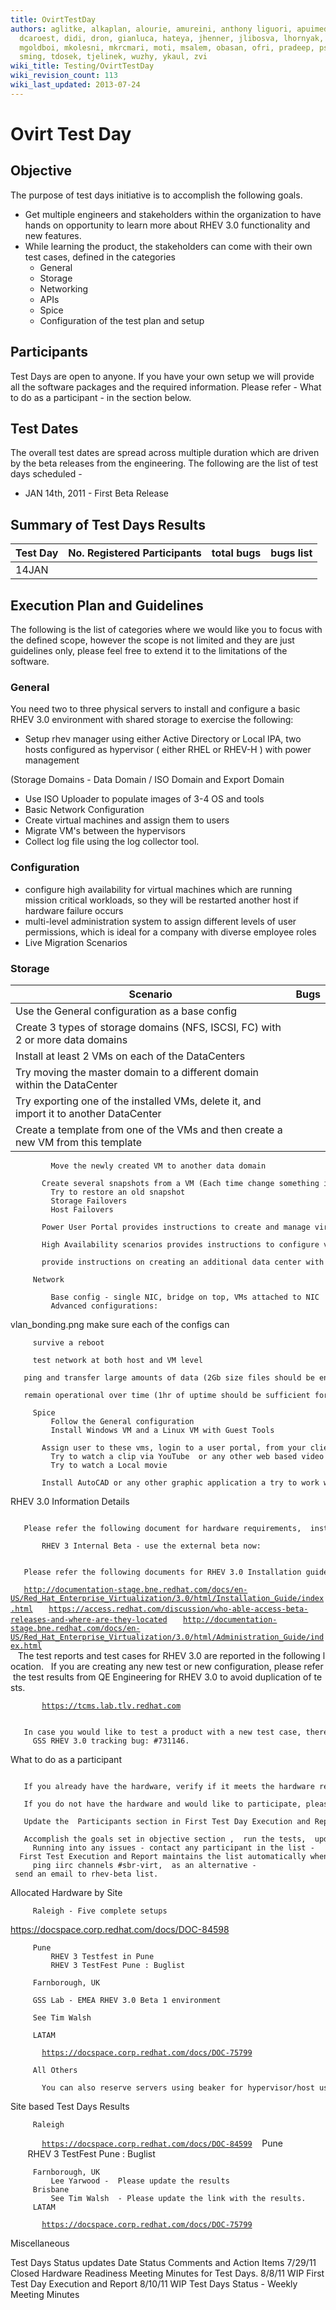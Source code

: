 ```yaml
---
title: OvirtTestDay
authors: aglitke, alkaplan, alourie, amureini, anthony liguori, apuimedo, atal, danken,
  dcaroest, didi, dron, gianluca, hateya, jhenner, jlibosva, lhornyak, lvernia, mburns,
  mgoldboi, mkolesni, mkrcmari, moti, msalem, obasan, ofri, pradeep, pstehlik, rvaknin,
  sming, tdosek, tjelinek, wuzhy, ykaul, zvi
wiki_title: Testing/OvirtTestDay
wiki_revision_count: 113
wiki_last_updated: 2013-07-24
---
```


# Ovirt Test Day

## Objective

The purpose of test days initiative is to accomplish the following goals.

*   Get multiple engineers and stakeholders within the organization to have hands on opportunity to learn more about RHEV 3.0 functionality and new features.
*   While learning the product, the stakeholders can come with their own test cases, defined in the categories
    -   General
    -   Storage
    -   Networking
    -   APIs
    -   Spice
    -   Configuration of the test plan and setup

## Participants

Test Days are open to anyone. If you have your own setup we will provide all the software packages and the required information. Please refer - What to do as a participant - in the section below.

## Test Dates

The overall test dates are spread across multiple duration which are driven by the beta releases from the engineering. The following are the list of test days scheduled -

*   JAN 14th, 2011 - First Beta Release

## Summary of Test Days Results

| Test Day | No. Registered Participants | total bugs | bugs list |
|----------|-----------------------------|------------|-----------|
| 14JAN    |                             |            |           |

## Execution Plan and Guidelines

The following is the list of categories where we would like you to focus with the defined scope, however the scope is not limited and they are just guidelines only, please feel free to extend it to the limitations of the software.

### General

You need two to three physical servers to install and configure a basic RHEV 3.0 environment with shared storage to exercise the following:

*   Setup rhev manager using either Active Directory or Local IPA, two hosts configured as hypervisor ( either RHEL or RHEV-H ) with power management

(Storage Domains - Data Domain / ISO Domain and Export Domain

*   Use ISO Uploader to populate images of 3-4 OS and tools
*   Basic Network Configuration
*   Create virtual machines and assign them to users
*   Migrate VM's between the hypervisors
*   Collect log file using the log collector tool.

### Configuration

*   configure high availability for virtual machines which are running mission critical workloads, so they will be restarted another host if hardware failure occurs
*   multi-level administration system to assign different levels of user permissions, which is ideal for a company with diverse employee roles
*   Live Migration Scenarios

### Storage

| Scenario                                                                               | Bugs |
|----------------------------------------------------------------------------------------|------|
| Use the General configuration as a base config                                         |      |
| Create 3 types of storage domains (NFS, ISCSI, FC) with 2 or more data domains         |      |
| Install at least 2 VMs on each of the DataCenters                                      |      |
| Try moving the master domain to a different domain within the DataCenter               |      |
| Try exporting one of the installed VMs, delete it, and import it to another DataCenter |      |
| Create a template from one of the VMs and then create a new VM from this template      |      |

             Move the newly created VM to another data domain
             Create several snapshots from a VM (Each time change something in the guest)
             Try to restore an old snapshot
             Storage Failovers
             Host Failovers
             Power User Portal provides instructions to create and manage virtual machines from the power user portal
             High Availability scenarios provides instructions to configure virtual machine and host high availability
             provide instructions on creating an additional data center with Red Hat Enterprise Linux hosts.

         Network 

             Base config - single NIC, bridge on top, VMs attached to NIC
             Advanced configurations:

vlan_bonding.png make sure each of the configs can

         survive a reboot

         test network at both host and VM level
         ping and transfer large amounts of data (2Gb size files should be enough)
         remain operational over time (1hr of uptime should be sufficient for the basic testing)

         Spice
             Follow the General configuration
             Install Windows VM and a Linux VM with Guest Tools
             Assign user to these vms, login to a user portal, from your client machine,  and connect to it using the Spice protocol
             Try to watch a clip via YouTube  or any other web based video
             Try to watch a Local movie
             Install AutoCAD or any other graphic application a try to work with it.

RHEV 3.0 Information Details

         Please refer the following document for hardware requirements,  installation procedure, software download location 

           RHEV 3 Internal Beta - use the external beta now:

         Please refer the following documents for RHEV 3.0 Installation guide, bits location, admin guide
`   `[`http://documentation-stage.bne.redhat.com/docs/en-US/Red_Hat_Enterprise_Virtualization/3.0/html/Installation_Guide/index.html`](http://documentation-stage.bne.redhat.com/docs/en-US/Red_Hat_Enterprise_Virtualization/3.0/html/Installation_Guide/index.html)
`   `[`https://access.redhat.com/discussion/who-able-access-beta-releases-and-where-are-they-located`](https://access.redhat.com/discussion/who-able-access-beta-releases-and-where-are-they-located)
`   `[`http://documentation-stage.bne.redhat.com/docs/en-US/Red_Hat_Enterprise_Virtualization/3.0/html/Administration_Guide/index.html`](http://documentation-stage.bne.redhat.com/docs/en-US/Red_Hat_Enterprise_Virtualization/3.0/html/Administration_Guide/index.html)
         The test reports and test cases for RHEV 3.0 are reported in the following location.   If you are creating any new test or new configuration, please refer the test results from QE Engineering for RHEV 3.0 to avoid duplication of tests. 

`       `[`https://tcms.lab.tlv.redhat.com`](https://tcms.lab.tlv.redhat.com)

         In case you would like to test a product with a new test case, there is a template to be used for creating test cases. Please copy this template for the test case, and update the link in this document to point to the results table below.  It is not necessary that the person who is writing the test case will also be the person executing the test case,  please  make sure the instructions are  explicit enough that anyone who may want to participate in the test day  can follow them, and execute it.
         GSS RHEV 3.0 tracking bug: #731146.

What to do as a participant

         If you already have the hardware, verify if it meets the hardware requirement, refer information detail section below
         If you do not have the hardware and would like to participate, please select the hardware available ( refer allocated hardware section below )
         Update the  Participants section in First Test Day Execution and Report document.  If you are using the lab resources, please update the IP addresses and duration to avoid overallocation.
         Accomplish the goals set in objective section ,  run the tests,  update the test matrix.
         Running into any issues - contact any participant in the list -  First Test Execution and Report maintains the list automatically when you sign up
         ping iirc channels #sbr-virt,  as an alternative - send an email to rhev-beta list.

Allocated Hardware by Site

         Raleigh - Five complete setups

<https://docspace.corp.redhat.com/docs/DOC-84598>

         Pune
             RHEV 3 Testfest in Pune
             RHEV 3 TestFest Pune : Buglist

         Farnborough, UK

         GSS Lab - EMEA RHEV 3.0 Beta 1 environment

         See Tim Walsh

         LATAM
`       `[`https://docspace.corp.redhat.com/docs/DOC-75799`](https://docspace.corp.redhat.com/docs/DOC-75799)

         All Others
             You can also reserve servers using beaker for hypervisor/host usage GSSLAB: Searching Beaker

Site based Test Days Results

         Raleigh
`       `[`https://docspace.corp.redhat.com/docs/DOC-84599`](https://docspace.corp.redhat.com/docs/DOC-84599)
         Pune
             RHEV 3 TestFest Pune : Buglist

         Farnborough, UK
             Lee Yarwood -  Please update the results
         Brisbane
             See Tim Walsh  - Please update the link with the results. 
         LATAM
`       `[`https://docspace.corp.redhat.com/docs/DOC-75799`](https://docspace.corp.redhat.com/docs/DOC-75799)

Miscellaneous

Test Days Status updates Date Status Comments and Action Items 7/29/11 Closed Hardware Readiness Meeting Minutes for Test Days. 8/8/11 WIP First Test Day Execution and Report 8/10/11 WIP Test Days Status - Weekly Meeting Minutes
